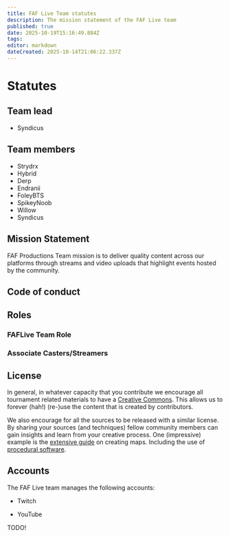 ```yaml
---
title: FAF Live Team statutes
description: The mission statement of the FAF Live team
published: true
date: 2025-10-19T15:16:49.884Z
tags: 
editor: markdown
dateCreated: 2025-10-14T21:06:22.337Z
---
```


# Statutes

## Team lead

- Syndicus

## Team members
 - Strydrx
 - Hybrid 
 - Derp
 - Endranii
 - FoleyBTS
 - SpikeyNoob
 - Willow
 - Syndicus
 
## Mission Statement
FAF Productions Team mission is to deliver quality content across our platforms through streams and video uploads that highlight events hosted by the community.
## Code of conduct

## Roles

### FAFLive Team Role 

### 

### Associate Casters/Streamers 

## License

In general, in whatever capacity that you contribute we encourage all tournament related materials to have a [Creative Commons](https://creativecommons.org/licenses/). This allows us to forever (hah!) (re-)use the content that is created by contributors. 

We also encourage for all the sources to be released with a similar license. By sharing your sources (and techniques) fellow community members can gain insights and learn from your creative process. One (impressive) example is the [extensive guide](https://wiki.faforever.com/en/Development/Mapping) on creating maps. Including the use of [procedural software](https://wiki.faforever.com/en/Development/Mapping/Gaea).

## Accounts

The FAF Live team manages the following accounts:

- Twitch

- YouTube

TODO!